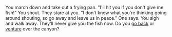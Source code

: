 You march down and take out a frying pan. "I'll hit you if you don't give me
fish!" You shout. They stare at you. "I don't know what you're thinking going
around shouting, so go away and leave us in peace." One says. You sigh and walk
away. They'll never give you the fish now. Do you [go back](./approach.md) or
[venture](./venture.md) over the canyon?
